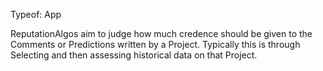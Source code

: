 Typeof: App

ReputationAlgos aim to judge how much credence should be given to the Comments or Predictions written by a Project. Typically this is through Selecting and then assessing historical data on that Project.
